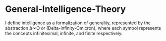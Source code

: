 # General-Intelligence-Theory
I define intelligence as a formalization of generality, represented by the abstraction ∆∞Ο or (Delta-Infinity-Omicron), where each symbol represents the concepts infinitesimal, infinite, and finite respectively. 
